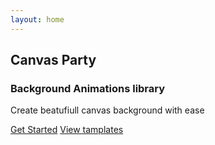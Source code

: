 ```yaml
---
layout: home
---
```


<!-- ---
layout: home

hero:
  name: Canvas Party
  text: Background Animations library.
  tagline: create beatufiull canvas background with ease
  image:
    src: /public/canvas-party.svg
    alt: Canvas Party png
  actions:
    - theme: brand
      text: Get Started
      link: /guide/what-is-canvas-party
    - theme: alt
      text: View on GitHub
      link: https://github.com/vuejs/vitepress
features:
  - icon: 🖼 
    title: Tamplates
    details: Vite, The DX that can't be beat
  - icon: 🧙
    title: Interactive
    details: Power of canvas meets avrage users Lorem Interactive
  - icon: 😌
    title: Simple and minimal, always
    details: Lorem ipsum...
--- -->


<script setup>
  import { useData } from 'vitepress'
  import {ref, onMounted} from 'vue'
  import { createCanvasParty } from 'canvas-party'
  
    // console.log(homeEl);
  // const canvas  = createCanvasParty(homeEl,{type: "confetti"})    
  const wraper = ref(null)
  console.log(wraper.value)
  const canvas = ref(null)
onMounted(() => {
  console.log('hi');
  if(wraper.value ) {
    canvas.value= createCanvasParty(wraper.value , {type: 'confetti'})
    console.log(canvas.value);
    const wraperEl  = document.querySelector('.bg-wraper')
    
    wraperEl.appendChild(canvas.value)

  }
})
  
</script>


  <div ref="wraper" class="bg-wraper">
  </div>
  <div class=hero>
  <h2 class="title">Canvas Party</h2>
  <h3 class="sub-title">Background Animations library</h3>
  <p class="details">Create beatufiull canvas background with ease</p>

<div class="actions-btns">
<a class="get-started" href="/guide/getting-started">Get Started</a>
<a class="view-tamplates" href="/tamplates/tamplates">View tamplates</a>
</div>
  </div>

  
  




<style> 
.bg-wraper {
  position: absolute;
  z-index: 10;
  height: 90vh;
  width: 100%;
}



</style>
